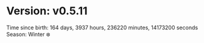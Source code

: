 # Version: v0.5.11
Time since birth: 164 days, 3937 hours, 236220 minutes, 14173200 seconds
Season: Winter ❄️

